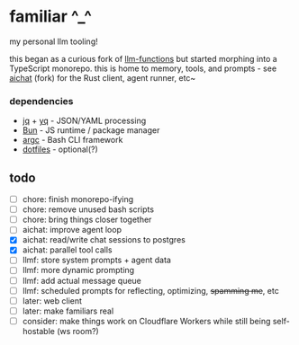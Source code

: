 # familiar ^_^
my personal llm tooling!

this began as a curious fork of [llm-functions](https://github.com/sigoden/llm-functions) but started morphing into a TypeScript monorepo. this is home to memory, tools, and prompts - see [aichat](https://github.com/illbloo/aichat) (fork) for the Rust client, agent runner, etc~

### dependencies
* [jq](https://github.com/jqlang/jq/tree/master) + [yq](https://github.com/kislyuk/yq) - JSON/YAML processing
* [Bun](https://bun.sh/) - JS runtime / package manager
* [argc](https://github.com/sigoden/argc) - Bash CLI framework
* [dotfiles](https://github.com/illbloo/dotfiles) - optional(?)

## todo
- [ ] chore: finish monorepo-ifying
- [ ] chore: remove unused bash scripts
- [ ] chore: bring things closer together
- [ ] aichat: improve agent loop
- [x] aichat: read/write chat sessions to postgres
- [x] aichat: parallel tool calls
- [ ] llmf: store system prompts + agent data
- [ ] llmf: more dynamic prompting
- [ ] llmf: add actual message queue
- [ ] llmf: scheduled prompts for reflecting, optimizing, ~~spamming me~~, etc
- [ ] later: web client
- [ ] later: make familiars real
- [ ] consider: make things work on Cloudflare Workers while still being self-hostable (ws room?)
